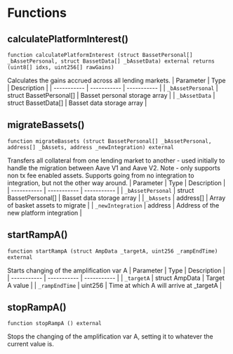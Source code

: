 # Functions

## calculatePlatformInterest()
`function calculatePlatformInterest (struct BassetPersonal[] _bAssetPersonal, struct BassetData[] _bAssetData) external returns (uint8[] idxs, uint256[] rawGains)`

Calculates the gains accrued across all lending markets.
| Parameter   | Type        | Description |
| ----------- | ----------- | ----------- | 
| `_bAssetPersonal` | struct BassetPersonal[] | Basset personal storage array |
| `_bAssetData` | struct BassetData[] | Basset data storage array |

## migrateBassets()
`function migrateBassets (struct BassetPersonal[] _bAssetPersonal, address[] _bAssets, address _newIntegration) external`

Transfers all collateral from one lending market to another - used initially to handle the migration between Aave V1 and Aave V2. Note - only supports non tx fee enabled assets. Supports going from no integration to integration, but not the other way around.
| Parameter   | Type        | Description |
| ----------- | ----------- | ----------- | 
| `_bAssetPersonal` | struct BassetPersonal[] | Basset data storage array |
| `_bAssets` | address[] | Array of basket assets to migrate |
| `_newIntegration` | address | Address of the new platform integration |

## startRampA()
`function startRampA (struct AmpData _targetA, uint256 _rampEndTime) external`

Starts changing of the amplification var A
| Parameter   | Type        | Description |
| ----------- | ----------- | ----------- | 
| `_targetA` | struct AmpData | Target A value |
| `_rampEndTime` | uint256 | Time at which A will arrive at _targetA |

## stopRampA()
`function stopRampA () external`

Stops the changing of the amplification var A, settingit to whatever the current value is.

